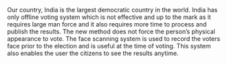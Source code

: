 Our country, India is the largest democratic country in the world. India has only offline voting system which is not effective and 
up to the mark as it requires large man force and it also requires more time to process and publish the results. 
The new method does not force the person’s physical appearance to vote.
The face scanning system is used to record the voters face prior to the election and is useful at the time of voting. 
This system also enables the user the citizens to see the results anytime.
